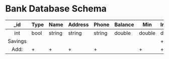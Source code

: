 # Bank Database Schema

|    _id   | Type | Name   | Address | Phone  | Balance | Min    | Interest | Limit | Count |
|:--------:|------|--------|---------|--------|---------|--------|----------|-------|-------|
| int      | bool | string | string  | string | double  | double | double   | int   | int   |
| Savings  |      |        |         |        |         |        |        + |     + |     + |
| Add:     |    + |      + |       + |      + |         |      + |        + |     + |       |
